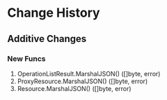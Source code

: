 # Change History

## Additive Changes

### New Funcs

1. OperationListResult.MarshalJSON() ([]byte, error)
1. ProxyResource.MarshalJSON() ([]byte, error)
1. Resource.MarshalJSON() ([]byte, error)
